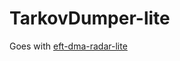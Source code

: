 # TarkovDumper-lite

Goes with [eft-dma-radar-lite](https://github.com/lone-dma/eft-dma-radar-lite)
